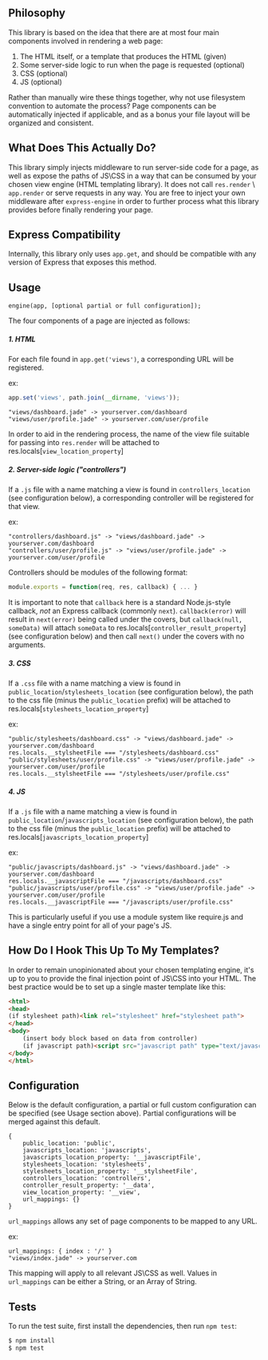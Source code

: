 ## Philosophy

This library is based on the idea that there are at most four main components involved in rendering a web page:

1. The HTML itself, or a template that produces the HTML (given)
2. Some server-side logic to run when the page is requested (optional)
3. CSS (optional)
4. JS (optional)

Rather than manually wire these things together, why not use filesystem convention to automate the process?  Page components can be automatically injected if applicable, and as a bonus your file layout will be organized and consistent.

## What Does This Actually Do?

This library simply injects middleware to run server-side code for a page, as well as expose the paths of JS\CSS in a way that can be consumed by your chosen view engine (HTML templating library).  It does not call `res.render` \ `app.render` or serve requests in any way.  You are free to inject your own middleware after `express-engine` in order to further process what this library provides before finally rendering your page.

## Express Compatibility

Internally, this library only uses `app.get`, and should be compatible with any version of Express that exposes this method.

## Usage

`engine(app, [optional partial or full configuration]);`

The four components of a page are injected as follows:

##### 1. HTML

For each file found in `app.get('views')`, a corresponding URL will be registered.

ex:

```js
app.set('views', path.join(__dirname, 'views'));
```

    "views/dashboard.jade" -> yourserver.com/dashboard
    "views/user/profile.jade" -> yourserver.com/user/profile
    
In order to aid in the rendering process, the name of the view file suitable for passing into `res.render` will be attached to res.locals[`view_location_property`]
    
##### 2. Server-side logic ("controllers")

If a `.js` file with a name matching a view is found in `controllers_location` (see configuration below), a corresponding controller will be registered for that view.

ex:

    "controllers/dashboard.js" -> "views/dashboard.jade" -> yourserver.com/dashboard
    "controllers/user/profile.js" -> "views/user/profile.jade" -> yourserver.com/user/profile

Controllers should be modules of the following format:

```js
module.exports = function(req, res, callback) { ... }
```

It is important to note that `callback` here is a standard Node.js-style callback, *not* an Express callback (commonly `next`).  `callback(error)` will result in `next(error)` being called under the covers, but `callback(null, someData)` will attach `someData` to res.locals[`controller_result_property`] (see configuration below) and then call `next()` under the covers with no arguments.

##### 3. CSS

If a `.css` file with a name matching a view is found in `public_location`/`stylesheets_location` (see configuration below), the path to the css file (minus the `public_location` prefix) will be attached to res.locals[`stylesheets_location_property`]

ex:

    "public/stylesheets/dashboard.css" -> "views/dashboard.jade" -> yourserver.com/dashboard
    res.locals.__stylsheetFile === "/stylesheets/dashboard.css"
    "public/stylesheets/user/profile.css" -> "views/user/profile.jade" -> yourserver.com/user/profile
    res.locals.__stylsheetFile === "/stylesheets/user/profile.css"

##### 4. JS

If a `.js` file with a name matching a view is found in `public_location`/`javascripts_location` (see configuration below), the path to the css file (minus the `public_location` prefix) will be attached to res.locals[`javascripts_location_property`]

ex:

    "public/javascripts/dashboard.js" -> "views/dashboard.jade" -> yourserver.com/dashboard
    res.locals.__javascriptFile === "/javascripts/dashboard.css"
    "public/javascripts/user/profile.css" -> "views/user/profile.jade" -> yourserver.com/user/profile
    res.locals.__javascriptFile === "/javascripts/user/profile.css"

This is particularly useful if you use a module system like require.js and have a single entry point for all of your page's JS.

## How Do I Hook This Up To My Templates?

In order to remain unopinionated about your chosen templating engine, it's up to you to provide the final injection point of JS\CSS into your HTML.  The best practice would be to set up a single master template like this:

```html
<html>
<head>
(if stylesheet path)<link rel="stylesheet" href="stylesheet path">
</head>
<body>
    (insert body block based on data from controller)
    (if javascript path)<script src="javascript path" type="text/javascript"></script>
</body>
</html>
```

## Configuration

Below is the default configuration, a partial or full custom configuration can be specified (see Usage section above).  Partial configurations will be merged against this default.

    {
        public_location: 'public',
        javascripts_location: 'javascripts',
        javascripts_location_property: '__javascriptFile',
        stylesheets_location: 'stylesheets',
        stylesheets_location_property: '__stylsheetFile',
        controllers_location: 'controllers',
        controller_result_property: '__data',
        view_location_property: '__view',
        url_mappings: {}
    }
    
`url_mappings` allows any set of page components to be mapped to any URL.

ex:

    url_mappings: { index : '/' }
    "views/index.jade" -> yourserver.com

This mapping will apply to all relevant JS\CSS as well.  Values in `url_mappings` can be either a String, or an Array of String.

## Tests

  To run the test suite, first install the dependencies, then run `npm test`:

```bash
$ npm install
$ npm test
```
